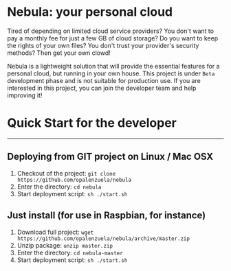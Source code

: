 Nebula: your personal cloud
===========================

Tired of depending on limited cloud service providers? 
You don't want to pay a monthly fee for just a few GB of cloud storage? 
Do you want to keep the rights of your own files? 
You don't trust your provider's security methods? 
Then get your own clowd!

Nebula is a lightweight solution that will provide the essential features for a personal cloud, but running in your own house.
This project is under `Beta` development phase and is not suitable for production use.
If you are interested in this project, you can join the developer team and help improving it!

# Quick Start for the developer
-------------------------------

## Deploying from GIT project on Linux / Mac OSX
1. Checkout of the project: `git clone https://github.com/opalenzuela/nebula`
2. Enter the directory: `cd nebula`
3. Start deployment script: `sh ./start.sh`


## Just install (for use in Raspbian, for instance)
1. Download full project: `wget https://github.com/opalenzuela/nebula/archive/master.zip`
2. Unzip package: `unzip master.zip`
3. Enter the directory: `cd nebula-master`
4. Start deployment script: `sh ./start.sh`


